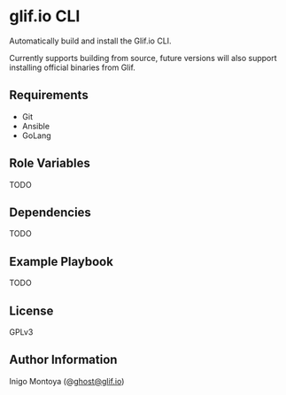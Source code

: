 glif.io CLI
===========

Automatically build and install the Glif.io CLI. 

Currently supports building from source, future versions will also support installing official binaries from Glif.

Requirements
------------

* Git
* Ansible
* GoLang

Role Variables
--------------

TODO

Dependencies
------------

TODO

Example Playbook
----------------

TODO

License
-------

GPLv3

Author Information
------------------

Inigo Montoya (@ghost@glif.io)